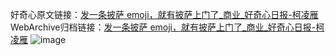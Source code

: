 好奇心原文链接：[发一条披萨 emoji，就有披萨上门了_商业_好奇心日报-柯凌雁](https://www.qdaily.com/articles/9579.html)
WebArchive归档链接：[发一条披萨 emoji，就有披萨上门了_商业_好奇心日报-柯凌雁](http://web.archive.org/web/20190623154543/https://www.qdaily.com/articles/9579.html)
![image](http://ww3.sinaimg.cn/large/007d5XDply1g3vfrtcbekj30u034tb29)